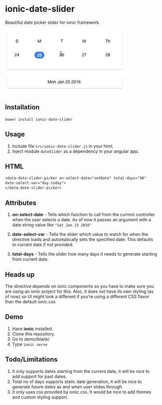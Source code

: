# ionic-date-slider

Beautiful date picker slider for ionic framework.

<img src="https://github.com/Pranay92/ionic-date-slider/blob/master/assets/ionic.gif" />

## Installation

````bower install ionic-date-slider````

## Usage

1. Include file ````src/ionic-date-slider.js```` in your html.
2. Inject module ````dateSlider```` as a dependency in your angular app.

## HTML

````
<data-date-slider-picker on-select-date="setDate" total-days="90" date-select-var="day.today">
</data-date-slider-picker>
````

## Attributes

1. **on-select-date** - Tells which function to call from the current controller when the user selects a date. As of now it passes an argument with a date string value like ````"Sat Jan 23 2016"````

2. **date-select-var** - Tells the slider which value to watch for when the directive loads and automatically sets the specified date. This defaults to current date if not provided.

3. **total-days** - Tells the slider how many days it needs to generate starting from current date.

## Heads up

The directive depends on ionic components so you have to make sure you are using an ionic project for this. Also, it does not have its own styling (as of now) so UI might look a different if you're using a different CSS flavor than the default ionic.css

## Demo

1. Have **ionic** installed.
2. Clone this repository.
3. Go to demo/blank/
4. Type `ionic serve`  

## Todo/Limitations

1. It only supports dates starting from the current date, it will be nice to add support for past dates.
2. Total no of days supports static date generation, it will be nice to generate future dates as and when user slides through.
3. It only uses css provided by ionic.css. It would be nice to add themes and custom styling support.
